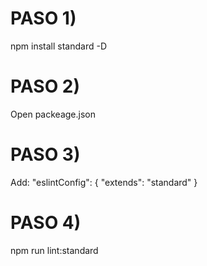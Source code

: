 # PASO 1)

npm install standard -D

# PASO 2)

Open packeage.json

# PASO 3)

Add: "eslintConfig": {
    "extends": "standard"
}

# PASO 4)

npm run lint:standard